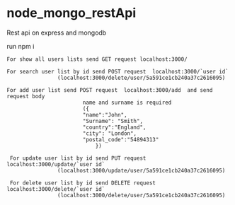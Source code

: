 # node_mongo_restApi

Rest api on express and mongodb

run npm i



  	For show all users lists send GET request localhost:3000/
	
	For search user list by id send POST request  localhost:3000/`user id`	
					(localhost:3000/delete/user/5a591ce1cb240a37c2616095)
	
	For add user list send POST request  localhost:3000/add  and send request body 
							name and surname is required
							({
							"name":"John",
							"Surname": "Smith",
							"country":"England",
							"city":	"London",
							"postal_code":"54894313"	
								})

	 For update user list by id send PUT request localhost:3000/update/`user id`
					(localhost:3000/update/user/5a591ce1cb240a37c2616095)

	 For delete user list by id send DELETE request localhost:3000/delete/`user id`
					(localhost:3000/delete/user/5a591ce1cb240a37c2616095)

	
